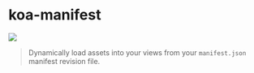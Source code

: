 # koa-manifest

[![](https://img.shields.io/badge/version-v0.1.0-brightgreen.svg)]()

> Dynamically load assets into your views from your `manifest.json` manifest revision file.